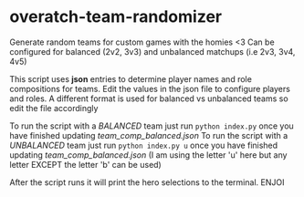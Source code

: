 # overatch-team-randomizer

Generate random teams for custom games with the homies <3 
Can be configured for balanced (2v2, 3v3) and unbalanced matchups (i.e 2v3, 3v4, 4v5)

This script uses **json** entries to determine player names and role compositions for teams. Edit the values in the json file to configure players and roles. A different format is used for balanced vs unbalanced teams so edit the file accordingly

To run the script with a *BALANCED* team just run `python index.py` once you have finished updating *team_comp_balanced.json*
To run the script with a *UNBALANCED* team just run `python index.py u` once you have finished updating *team_comp_balanced.json* (I am using the letter 'u' here but any letter EXCEPT the letter 'b' can be used)

After the script runs it will print the hero selections to the terminal. ENJOI